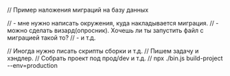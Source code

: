 // Пример наложения миграций на базу данных

// - мне нужно написать окружения, куда накладывается миграция.
// - можно сделать визард(опросник). Хочешь ли ты запустить файл с миграцией такой то?
// - и т.д.

// Иногда нужно писать скрипты сборки и т.д.
// Пишем задачу и хэндлер.
// Собрать проект под прод/dev и т.д.
// npx ./bin.js build-project --env=production